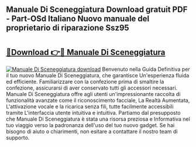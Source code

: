 ## Manuale Di Sceneggiatura Download gratuit PDF - Part-OSd Italiano Nuovo manuale del proprietario di riparazione Ssz95

# <h2><a href="http://dfbghup.blite.top/?on=Manuale+Di+Sceneggiatura">🔗Download 👉🔴 Manuale Di Sceneggiatura</a></h2>

[![Manuale Di Sceneggiatura download](https://i.imgur.com/lujVjoI.png)](http://dfbghup.blite.top/?on=Manuale+Di+Sceneggiatura)
Benvenuto nella Guida Definitiva per il tuo nuovo Manuale Di Sceneggiatura, che garantisce Un'esperienza fluida ed efficiente. Familiarizzare con la confezione prima di smaltire la confezione, assicurarsi di aver conservato tutti gli accessori necessari. Manuale Di Sceneggiatura offre agli utenti un'impressionante raccolta di funzionalità avanzate come il riconoscimento facciale, La Realtà Aumentata, L'attivazione vocale e la ricarica senza fili, tutte facilmente accessibili tramite L'interfaccia utente intuitiva e intuitiva. Partiamo dal presupposto che Manuale Di Sceneggiatura è stata una risorsa preziosa e Informativa nel tuo viaggio verso la padronanza dell'uso del tuo nuovo gadget. Se hai bisogno di aiuto o chiarimenti, non esitare a contattare il nostro team di supporto.
